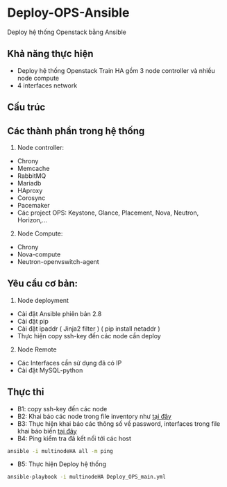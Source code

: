 # Deploy-OPS-Ansible
Deploy hệ thống Openstack bằng Ansible

## Khả năng thực hiện
- Deploy hệ thống Openstack Train HA gồm 3 node controller và nhiều node compute
- 4 interfaces network
## Cấu trúc

## Các thành phần trong hệ thống
1. Node controller:
 - Chrony
 - Memcache
 - RabbitMQ
 - Mariadb
 - HAproxy
 - Corosync
 - Pacemaker
 - Các project OPS: Keystone, Glance, Placement, Nova, Neutron, Horizon,...
 
2. Node Compute:
 - Chrony
 - Nova-compute
 - Neutron-openvswitch-agent
 
## Yêu cầu cơ bản:
1. Node deployment
- Cài đặt Ansible phiên bản 2.8
- Cài đặt pip
- Cài đặt ipaddr (  Jinja2 filter ) ( pip install netaddr )
- Thực hiện copy ssh-key đến các node cần deploy

2. Node Remote
- Các Interfaces cần sử dụng đã có IP 
- Cài đặt MySQL-python 

## Thực thi 
- B1: copy ssh-key đến các node
- B2: Khai báo các node trong file inventory như [tại đây]() 
- B3: Thực hiện khai báo các thông số về password, interfaces trong file khai báo biến [tại đây]()
- B4: Ping kiểm tra đã kết nối tới các host
```sh
ansible -i multinodeHA all -m ping
```
- B5: Thực hiện Deploy hệ thống
```sh
ansible-playbook -i multinodeHA Deploy_OPS_main.yml
```

